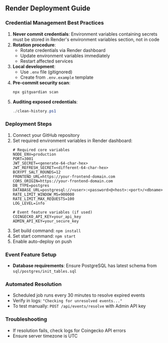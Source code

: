 ## Render Deployment Guide

### Credential Management Best Practices

1. **Never commit credentials**: Environment variables containing secrets must be stored in Render's environment variables section, not in code
2. **Rotation procedure**:
   - Rotate credentials via Render dashboard
   - Update environment variables immediately
   - Restart affected services
3. **Local development**:
   - Use `.env` file (gitignored)
   - Create from `.env.example` template
4. **Pre-commit security scan**:
   ```bash
   npx gitguardian scan
   ```
5. **Auditing exposed credentials**:
   ```powershell
   ./clean-history.ps1
   ```

### Deployment Steps
1. Connect your GitHub repository
2. Set required environment variables in Render dashboard:
   ```env
   # Required core variables
   NODE_ENV=production
   PORT=3001
   JWT_SECRET=<generate-64-char-hex>
   JWT_REFRESH_SECRET=<different-64-char-hex>
   BCRYPT_SALT_ROUNDS=12
   FRONTEND_URL=https://your-frontend-domain.com
   CORS_ORIGIN=https://your-frontend-domain.com
   DB_TYPE=postgres
   DATABASE_URL=postgresql://<user>:<password>@<host>:<port>/<dbname>
   RATE_LIMIT_WINDOW_MS=900000
   RATE_LIMIT_MAX_REQUESTS=100
   LOG_LEVEL=info
   
   # Event feature variables (if used)
   COINGECKO_API_KEY=your_api_key
   ADMIN_API_KEY=your_secure_key
   ```
3. Set build command: `npm install`
4. Set start command: `npm start`
5. Enable auto-deploy on push

### Event Feature Setup

- **Database requirements**:
  Ensure PostgreSQL has latest schema from `sql/postgres/init_tables.sql`

### Automated Resolution

- Scheduled job runs every 30 minutes to resolve expired events
- Verify in logs: `"Checking for unresolved events..."`
- To test manually: `POST /api/events/resolve` with Admin API key

### Troubleshooting

- If resolution fails, check logs for Coingecko API errors
- Ensure server timezone is UTC
<!-- Deployment trigger commit - $(date) -->
<!-- Redeployment trigger - $(date) -->